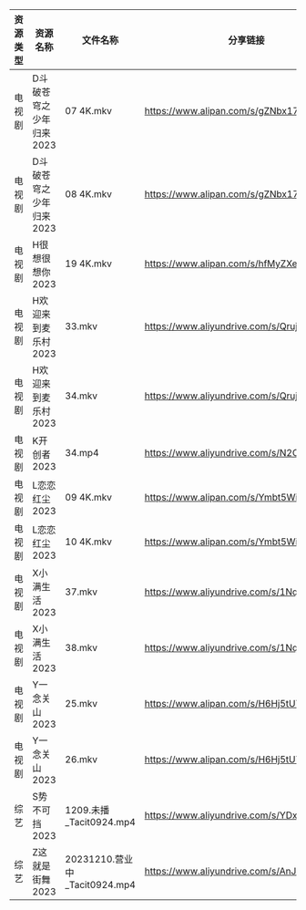 | 资源类型 | 资源名称           | 文件名称                       | 分享链接                                      | 更新时间                |
| ---- | -------------- | -------------------------- | ----------------------------------------- | ------------------- |
| 电视剧  | D斗破苍穹之少年归来2023 | 07 4K.mkv                  | https://www.alipan.com/s/gZNbx17BXE2      | 2023-12-11 00:05:05 |
| 电视剧  | D斗破苍穹之少年归来2023 | 08 4K.mkv                  | https://www.alipan.com/s/gZNbx17BXE2      | 2023-12-11 00:05:04 |
| 电视剧  | H很想很想你2023     | 19 4K.mkv                  | https://www.alipan.com/s/hfMyZXe5zKx      | 2023-12-11 00:05:07 |
| 电视剧  | H欢迎来到麦乐村2023   | 33.mkv                     | https://www.aliyundrive.com/s/QrujKMCon12 | 2023-12-11 00:05:10 |
| 电视剧  | H欢迎来到麦乐村2023   | 34.mkv                     | https://www.aliyundrive.com/s/QrujKMCon12 | 2023-12-11 00:05:09 |
| 电视剧  | K开创者2023       | 34.mp4                     | https://www.aliyundrive.com/s/N2CmALY5X1B | 2023-12-11 00:05:12 |
| 电视剧  | L恋恋红尘2023      | 09 4K.mkv                  | https://www.alipan.com/s/Ymbt5WiGP5K      | 2023-12-11 00:05:15 |
| 电视剧  | L恋恋红尘2023      | 10 4K.mkv                  | https://www.alipan.com/s/Ymbt5WiGP5K      | 2023-12-11 00:05:15 |
| 电视剧  | X小满生活2023      | 37.mkv                     | https://www.aliyundrive.com/s/1NqSyazx3ao | 2023-12-11 00:05:22 |
| 电视剧  | X小满生活2023      | 38.mkv                     | https://www.aliyundrive.com/s/1NqSyazx3ao | 2023-12-11 00:05:22 |
| 电视剧  | Y一念关山2023      | 25.mkv                     | https://www.alipan.com/s/H6Hj5tUTAPD      | 2023-12-11 00:05:25 |
| 电视剧  | Y一念关山2023      | 26.mkv                     | https://www.alipan.com/s/H6Hj5tUTAPD      | 2023-12-11 00:05:25 |
| 综艺   | S势不可挡2023      | 1209.未播_Tacit0924.mp4      | https://www.aliyundrive.com/s/YDxMP5fStTR | 2023-12-11 00:05:51 |
| 综艺   | Z这就是街舞2023     | 20231210.营业中_Tacit0924.mp4 | https://www.aliyundrive.com/s/AnJxPe7Xdci | 2023-12-11 00:06:21 |
